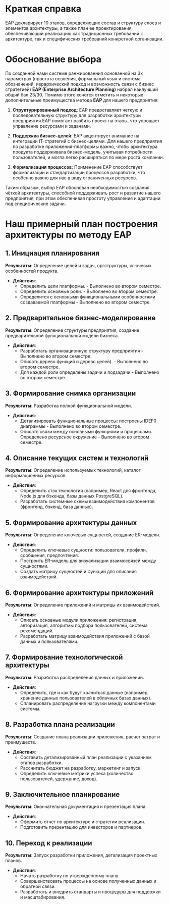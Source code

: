 # Краткая справка
ЕАР декларирует 10 этапов, определяющих состав и структуру слоев и элементов архитектуры, а также план ее проектирования, обеспечивающий реализацию как традиционных требований к архитектуре, так и специфических требований конкретной организации.

# Обоснование выбора
По созданной нами системе ранжированния основанной на 3х параметрах (простота освоения, формальный язык и система обозначений, иерархический подход и возможность связи с бизнес стратегией) **EAP (Enterprise Architecture Planning)** набрал наилучший общий бал 23/30.
Помимо этого хочется отметить и некоторые дополнительные преимущества метода **EAP** для нашего предприятия:

1. **Структурированный подход**: EAP предоставляет четкую и последовательную структуру для разработки архитектуры предприятия.EAP помогает разбить проект на этапы, что упрощает управление ресурсами и задачами.

2. **Поддержка бизнес-целей**: EAP акцентирует внимание на интеграции IT-стратегий с бизнес-целями. Для нашего предприятия по разработке приложения-платформы важно, чтобы архитектура продукта поддерживала бизнес-модель, учитывая потребности пользователей, и могла легко расширяться по мере роста компании.

5. **Формализация процессов**: Применение EAP способствует формализации и стандартизации процессов разработки, что особенно важно для нас в виду ограниченных ресурсов. 

Таким образом, выбор EAP обоснован необходимостью создания чёткой архитектуры, способной поддерживать рост и развитие нашего предприятия, при этом обеспечивая простоту управления и адаптации под специфические задачи.

# Наш примерный план построения архитектуры по методу EAP

## 1. Инициация планирования
**Результаты**: Определение целей и задач, оргструктуры, ключевых особенностей продукта.
- **Действия**:
  - Определить цели платформы. - Выполнено во втором семестре.
  - Определить основные роли. - Выполнено во втором семестре.
  - Определится с основными функциональными особенностями создаваемой платформы - Выполнено во втором семестре.

## 2. Предварительное бизнес-моделирование
**Результаты**: Определение структуры предприятия, создание предварительной функциональной модели бизнеса.
- **Действия**:
  - Разработать организационную структуру предприятия - Выполнено во втором семестре.
  - Описать дерево функций и дерево целей). - Выполнено во втором семестре.
  - Для каждой роли определены задачи и подзадачи   - Выполнено во втором семестре.

## 3. Формирование снимка организации
**Результаты**: Разработка полной функциональной модели.
- **Действия**:
  - Детализировать функциональные процессы: построены IDEF0 диаграммы  - Выполнено во втором семестре.
  - Описать связи между основными функциями и процессами. Определено ресурсное окружение  - Выполнено во втором семестре.

## 4. Описание текущих систем и технологий
**Результаты**: Определение используемых технологий, каталог информационных ресурсов.
- **Действия**:
  - Определить стэк технологий (например, React для фронтенда, Node.js для бэкенда, базы данных PostgreSQL).
  - Разработать системные схемы взаимодействия компонентов (фронтенд, бэкенд, база данных).

## 5. Формирование архитектуры данных
**Результаты**: Определение ключевых сущностей, создание ER-модели.
- **Действия**:
  - Определить ключевые сущности: пользователи, профили, сообщения, предпочтения.
  - Построить ER-модель для визуализации взаимосвязей между сущностями.
  - Создать матрицу сущностей и функций для описания взаимодействий.

## 6. Формирование архитектуры приложений
**Результаты**: Определение приложений и матрицы их взаимодействий.
- **Действия**:
  - Описать основные модули приложения: регистрация, авторизация, алгоритмы подбора пользователей, система рекомендаций.
  - Разработать матрицу взаимодействия приложений с базой данных и пользователями.

## 7. Формирование технологической архитектуры
**Результаты**: Разработка распределения данных и приложений.
- **Действия**:
  - Определить, где и как будут храниться данные (например, хранение данных пользователей в облачных базах данных).
  - Спланировать распределение нагрузки между компонентами системы.

## 8. Разработка плана реализации
**Результаты**: Создание плана реализации приложения, расчет затрат и преимуществ.
- **Действия**:
  - Составить детализированный план реализации с указанием этапов разработки.
  - Рассчитать бюджет на разработку, маркетинг и запуск.
  - Определить ключевые метрики успеха (количество пользователей, удержание, доход).

## 9. Заключительное планирование
**Результаты**: Окончательная документация и презентация плана.
- **Действия**:
  - Оформить отчет по архитектуре и стратегии реализации.
  - Подготовить презентацию для инвесторов и партнеров.

## 10. Переход к реализации
**Результаты**: Запуск разработки приложения, детализация проектных планов.
- **Действия**:
  - Начать разработку по утвержденному плану.
  - Совершенствовать процессы на основе полученных данных и обратной связи.
  - Разработать и внедрить стандарты и процедуры для поддержки и масштабирования.

